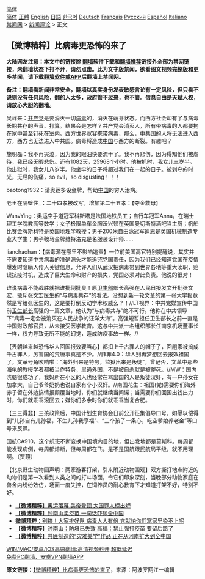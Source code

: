  <!-- 面包屑导航 --> <div class="breadcrumb"><!-- GTranslate: https://gtranslate.io/ -->  <div class="switcher notranslate">  <div class="selected">  <a href="#" onclick="return false;"> 简体</a>  </div>  <div class="option">  <a href="https://www.bannedbook.org" onclick="doGTranslate('zh-CN|zh-CN');jQuery('div.switcher div.selected a').html(jQuery(this).html());return false;" title="简体中文" class="nturl selected"> 简体</a>  <a href="https://www.bannedbook.org/zh-tw/" onclick="doGTranslate('zh-CN|zh-TW');jQuery('div.switcher div.selected a').html(jQuery(this).html());return false;" title="繁體中文" class="nturl"> 正體</a>  <a href="https://www.bannedbook.org/en/" onclick="doGTranslate('zh-CN|en');jQuery('div.switcher div.selected a').html(jQuery(this).html());return false;" title="English" class="nturl"> English</a>  <a href="https://www.bannedbook.org/ja/" onclick="doGTranslate('zh-CN|ja');jQuery('div.switcher div.selected a').html(jQuery(this).html());return false;" title="日本語" class="nturl"> 日語</a>  <a href="https://www.bannedbook.org/ko/" onclick="doGTranslate('zh-CN|ko');jQuery('div.switcher div.selected a').html(jQuery(this).html());return false;" title="한국어" class="nturl"> 한국어</a>  <a href="https://www.bannedbook.org/de/" onclick="doGTranslate('zh-CN|de');jQuery('div.switcher div.selected a').html(jQuery(this).html());return false;" title="Deutsch" class="nturl"> Deutsch</a>  <a href="https://www.bannedbook.org/fr/" onclick="doGTranslate('zh-CN|fr');jQuery('div.switcher div.selected a').html(jQuery(this).html());return false;" title="Français" class="nturl"> Français</a>  <a href="https://www.bannedbook.org/ru/" onclick="doGTranslate('zh-CN|ru');jQuery('div.switcher div.selected a').html(jQuery(this).html());return false;" title="Русский" class="nturl"> Русский</a>  <a href="https://www.bannedbook.org/es/" onclick="doGTranslate('zh-CN|es');jQuery('div.switcher div.selected a').html(jQuery(this).html());return false;" title="Español" class="nturl"> Español</a>  <a href="https://www.bannedbook.org/it/" onclick="doGTranslate('zh-CN|it');jQuery('div.switcher div.selected a').html(jQuery(this).html());return false;" title="Italiano" class="nturl"> Italiano</a>  </div>  </div>      <div class='breadcrumb-sub'><!-- Breadcrumb NavXT 6.3.0 --> <a href="https://www.bannedbook.org/" class="home">禁闻网</a> &gt; <a href="https://www.bannedbook.org/bnews/comments/" class="category">新闻评论</a> &gt; 正文</div></div><h2>【微博精粹】比病毒更恐怖的来了</h2> <p class="notice"><b>大陆网友注意：本文中的链接除 <a href="https://github.com/bannedbook/fanqiang" >翻墙</a>软件下载和<a href="https://github.com/killgcd/justmysocks/blob/master/README.md">翻墙推荐</a>链接外全部为禁网链接，未翻墙状态下打不开，请勿点击。此为文字版禁闻，欲看图文视频完整版和更多禁闻，请下载<a href="https://github.com/bannedbook/fanqiang">翻墙软件或APP</a>后翻墙上禁闻网。</p><p>备注：翻墙看新闻非常安全，翻墙以真实身份发表敏感言论有一定风险，但只看不说则没有任何风险，翻的人太多，政府管不过来，也不管。信息自由是天赋人权，请放心大胆的翻墙。</b></p>  <div class="entry"> <p id="summary">吴祚来：<a href="https://www.bannedbook.org/bnews/tag/%e5%85%b1%e4%ba%a7%e5%85%9a/" class="st_tag internal_tag" rel="tag" title="标签 共产党 下的日志">共产党</a>是要消灭一切<a href="https://www.bannedbook.org/bnews/tag/%e7%97%85%e6%af%92/" class="st_tag internal_tag" rel="tag" title="标签 病毒 下的日志">病毒</a>的，消灭在萌芽状态。而西方社会却有了与病毒长期共存的声音、打算。结果会是怎样？共产党会消灭人，所有带病毒的人都要拘在家中甚至钉死在室内。西方世界宽容携带病毒，那么，<a href="https://www.bannedbook.org/bnews/tag/%e4%b8%ad%e5%85%b1/" class="st_tag internal_tag" rel="tag" title="标签 中共 下的日志">中共</a>国的人将无法进入西方，西方也无法进入中共国。病毒将造成<span class='wp_keywordlink_affiliate'><a href="https://www.bannedbook.org/" title="中国" target="_blank">中国</a></span>与西方的断裂。有趣吧？</p> <p id="conimg">施明磊：我不再哭泣，因为我的眼泪快要流干了。我不再悲伤，因为得知他们被虐待，我已经无暇悲伤。还有1082天，25968个小时。他被抓时，我女儿三岁半。他出狱时，我女儿八岁半。他坐牢的日子将超过我们在一起的日子。被剥夺的时光，无尽的伤痛，so evil，so disgusting！！！</p> <p>baotong1932：请奥运多设金牌，帮助<a href="https://www.bannedbook.org/bnews/tag/%E4%B8%AD%E5%9B%BD/" class="st_tag internal_tag" rel="tag" title="标签 中国 下的日志">中国</a>的穷人治病。</p>  <p>老王在隔壁住_：二十四孝被改写，增加第二十五孝：【夺金救母】</p> <p>WanvYing：奥运空手道冠军科斯塔是法国地铁员工；自行车冠军Anna，在瑞士理工学院教高等数学；女子极限单车金牌沃兴顿在英国曼切斯特酒吧当主厨；帆船比赛金牌斯科特是英国地理学教授；男子200米自由泳冠军迪恩是英国机械制造专业大学生；男子鞍马金牌维特洛克是名服装设计师……</p> <p>lianchaohan：【病毒源在哪里不影响追责】一位前美国高官特别提醒说，其实并不需要知道中共病毒的准确源头才能追究党国责任，因为我们已经知道党国在疫情爆发时隐瞒人传人关键信息，允许人们从武汉把病毒带到世界各地等重大渎职，贻误抗疫时机，造成了巨大生命和财产的损失，党国必须对此负责。他说的很对！</p>  <p>谁说病毒不能战胜就把谁批倒批臭！原<a href="https://www.bannedbook.org/bnews/tag/%E5%8D%AB%E7%94%9F%E9%83%A8/" class="st_tag internal_tag" rel="tag" title="标签 卫生部 下的日志">卫生部</a>部长高强在人民日报发文开批张文宏，驳斥张文宏医生的“与病毒共存”的看法。没想到新一轮文革的第一张大字报竟然是写给张医生的，这是要打倒反动学术权威么？！//LT视界：中共党媒宣传中国前<a href="https://www.bannedbook.org/bnews/tag/%E5%8D%AB%E7%94%9F%E9%83%A8%E9%95%BF/" class="st_tag internal_tag" rel="tag" title="标签 卫生部长 下的日志">卫生部长</a>高强的一篇文章，他认为“与病毒共存”绝不可行。他称在中共领导下“病毒一定会被消灭在人民战争的汪洋大海”。高强短暂担任卫生部长之前一直是中国财政部官员，从未接受医学教育。这与中共派一名组织部长任南京机场董事长一样，权力导致无所不能的幻觉，造成防疫事故一样。//</p> <p>【兲朝越来越恐怖华人回国报效要当心】都扣上千古罪人的帽子了，回趟家被搞成千古罪人，厉害国的荒唐事真是不少。//菲菲4.0：华人别再梦想回去报效祖国了，文革号角吹响啦：“海外归来是特务，监狱出来是叛徒”。曾记否，文革中那些海龟的教授学者都被当作特务，里通外国，不是被自杀就是被整死。//MW：国内洗脑很成功了，我妈所在小区的人也经常在骂出国的人是叛徒汉奸，有一户孙女在加拿大，自己爷爷奶奶也说自家有个小汉奸。//南国花生：祖国(党)需要你们海外赤子留在外边搞情报颠覆当地时，你们就继续当间谍；当需要你们回国出钱出力时，你们就乖乖滚回去；嫌你们多余时你们就乖乖当复合肥。</p> <p>【三三得韭】三孩政策后，中国计划生育协会日前公开征集倡导口号，如愿以偿得到“儿孙自有儿孙福，不生儿孙我享福”、“三个孩子一条心，吃空爹娘养老金”等口号来反讽。</p>  <p>国航CA910，这个航班不断变换中国境内目的地，但出发地都是莫斯科。每周都能发现病例，每周都熔断，但每周都在飞。是不是国航跟民航局平级，就不用理啊。（贾葭）</p> <p>【北京野生动物园声明：两家游客打架，引来附近动物围观】双方撕打地点附近的动物们是第一次看到人类之间的打斗场面，令它们印象深刻，当晚部分动物家庭在兽舍内纷纷效仿，场面一度失控，在饲养员的耐心教育下才知道打架不好，特别不好。</p> <ul class='op-related-articles' title='相关阅读'> <li><a href='https://www.bannedbook.org/bnews/comments/20210809/1602926.html' target='_blank'>【<b>微博精粹</b>】奥运落幕 美帝登顶 大国罪人榜出炉</a></li> <li><a href='https://www.bannedbook.org/bnews/comments/20210808/1602399.html' target='_blank'>【<b>微博精粹</b>】钟南山卖疫苗 一句话吓尿全中国</a></li> <li><a href='https://www.bannedbook.org/bnews/comments/20210806/1601283.html' target='_blank'><b>微博精粹</b>：别挤！大家排好队 病毒人人有份 党就怕你们窝家里染不上呢</a></li> <li><a href='https://www.bannedbook.org/bnews/comments/20210804/1599938.html' target='_blank'>【<b>微博精粹</b>】钟南山：防堵已失效 高福：禁止强打疫苗 要留后路了</a></li> <li><a href='https://www.bannedbook.org/bnews/comments/20210803/1599283.html' target='_blank'>【<b>微博精粹</b>】共匪制造的“灾难美学”作品 正在从河南扩大到全中国</a></li> </ul> <p class="texttj"> <a href="https://github.com/bannedbook/fanqiang/wiki/V2ray%E6%9C%BA%E5%9C%BA" target="_blank">WIN/MAC/安卓/iOS高速翻墙:高清视频秒开,超低延迟</a><br/> <a href="https://github.com/bannedbook/fanqiang/wiki/%E7%A6%81%E9%97%BB%E7%BD%91%E5%AE%89%E5%8D%93%E7%BF%BB%E5%A2%99%E6%96%B0%E9%97%BBAPP" target="_blank">免费PC翻墙、安卓VPN翻墙APP</a></p> <p> <b>原文链接</b>：<a class="src_link" href="https://www.aboluowang.com/2021/0810/1630805.html" target="_blank">【微博精粹】比病毒更恐怖的来了</a>，来源：阿波罗网江一编辑 </p><a name='sharetosocial'></a>  <div style="margin-bottom:5px;padding-bottom:5px;clear:both"> <div id="archive-pix-1" class="banner-ads"> <!-- AuctionX Display platform tag START --> <div id="26318x728x90x621x_ADSLOT2" clicktrack="%%CLICK_URL_ESC%%"></div> <!-- AuctionX Display platform tag END --> </div> <div id="archive-pix-2" class="banner-ads"> <!-- AuctionX Display platform tag START --> <div id="26315x300x250x621x_ADSLOT2" clicktrack="%%CLICK_URL_ESC%%"></div> <!-- AuctionX Display platform tag END --> </div> </div>  <div id="archive-pix-1" class="banner-ads"> <!-- AuctionX Display platform tag START --> <div id="26318x728x90x621x_ADSLOT3" clicktrack="%%CLICK_URL_ESC%%"></div> <!-- AuctionX Display platform tag END --> </div> </div><!--END ENTRY--> 